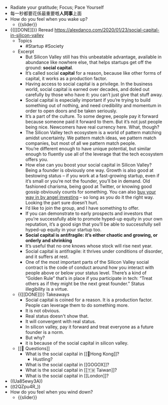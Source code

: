 - Radiate your gratitude; Focus; Pace Yourself
- 每一秒都要花係最重要嘅**人同事**上面
- How do you feel when you wake up?
    - {{slider}}
- {{[[DONE]]}} Reread https://alexdanco.com/2020/01/23/social-capital-in-silicon-valley
    - Topics
        - #Startup #Society
    - Excerpt
        - But Silicon Valley still has this unbeatable advantage, available in abundance like nowhere else, that helps startups get off the ground: __social capital__.
        - It’s called social __capital__ for a reason, because like other forms of capital, it works as a production factor.
        - Having access to social capital is a privilege. In the business world, social capital is earned over decades, and doled out carefully by those who have it: you can’t just give that stuff away.
        - Social capital is especially important if you’re trying to build something out of nothing, and need credibility and momentum in order to open doors and be taken seriously.
        - It’s a part of the culture. To some degree, people pay it forward because someone paid it forward to them. But it’s not just people being nice. Newcomers have real currency here. What, though?
        - The Silicon Valley tech ecosystem is a world of pattern matching amidst uncertainty. We pattern match ideas, we pattern match companies, but most of all we pattern match people.
        - You’re different enough to have unique potential, but similar enough to fluently use all of the leverage that the tech ecosystem offers you.
        - How else can you boost your social capital in Silicon Valley? Being a founder is obviously one way. Growth is also good at bestowing status – if you work at a fast-growing startup, even if it’s small or you’re not the founder, you’ll be in demand. Old fashioned charisma, being good at Twitter, or knowing good gossip obviously counts for something. You can also [buy your way in by angel investing](https://alexdanco.com/2019/11/27/the-social-subsidy-of-angel-investing/) – so long as you do it the right way. Looking the part sure doesn’t hurt.
        - I’d like to join the group, and I have something to offer.
        - If you can demonstrate to early prospects and investors that you’re successfully able to promote hyped-up equity in your own reputation, it’s a good sign that you’ll be able to successfully sell hyped-up equity in your startup too.
        - **Social capital is antifragile: it’s either chaotic and growing, or orderly and shrinking**
        - It’s useful that no one knows whose stock will rise next year.
        - Social capital is antifragile: it thrives under conditions of disorder, and it suffers at rest.
        - One of the most important parts of the Silicon Valley social contract is the code of conduct around how you interact with people above or below your status level. There’s a kind of “Golden Rule” that’s in place if you participate in tech: “Treat others as if they might be the next great founder.” Status illegibility is a virtue.
    - {{[[DONE]]}}  Takeaways 
        - Social capital is coined for a reason. It is a production factor. People can leverage them to do something more.
        - It is not obvious. 
        - Real status doesn't show that.
        - It will convergent with real status.
        - In silicon valley, pay it forward and treat everyone as a future founder is a norm.
        - But why?
        - it is because of the social capital in silicon valley.
    - [[🤔 Questions]]
        - What is the social capital in [[🏴Hong Kong]]?
            - Hustling?
        - What is the social capital in [[GOGOX]]?
        - What is the social capital in [[🇹🇼 Taiwan]]?
        - What is the social capital in [[London]]?
- ((Ua85ewy3A))
- ((t2QZpu4R_))
- How do you feel when you wind down?
    - {{slider}}
